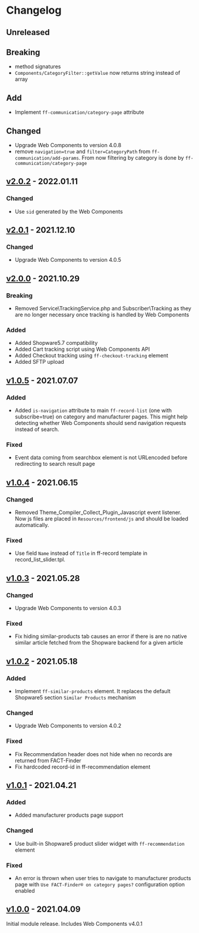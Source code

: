 # Changelog
## Unreleased
## Breaking
- method signatures
 - `Components/CategoryFilter::getValue` now returns string instead of array 

## Add
 - Implement `ff-communication/category-page` attribute
 
## Changed
 - Upgrade Web Components to version 4.0.8
 - remove `navigation=true` and `filter=CategoryPath` from `ff-communication/add-params`. From now filtering by category is done by `ff-communication/category-page`

## [v2.0.2] - 2022.01.11
### Changed
- Use `sid` generated by the Web Components 

## [v2.0.1] - 2021.12.10
### Changed
- Upgrade Web Components to version 4.0.5

## [v2.0.0] - 2021.10.29
### Breaking
 - Removed Service\TrackingService.php and Subscriber\Tracking as they are no longer necessary once tracking is handled by Web Components

### Added
 - Added Shopware5.7 compatibility
 - Added Cart tracking script using Web Components API
 - Added Checkout tracking using `ff-checkout-tracking` element
 - Added SFTP upload

## [v1.0.5] - 2021.07.07
### Added
 - Added `is-navigation` attribute to main `ff-record-list` (one with subscribe=true) on category and manufacturer pages. This might help detecting whether Web Components should send navigation requests instead of search. 

### Fixed
- Event data coming from searchbox element is not URLencoded before redirecting to search result page

## [v1.0.4] - 2021.06.15
### Changed
 - Removed Theme_Compiler_Collect_Plugin_Javascript event listener. Now js files are placed in `Resources/frontend/js` and should be loaded automatically.

### Fixed
 - Use field `Name` instead of `Title` in ff-record template in record_list_slider.tpl.

## [v1.0.3] - 2021.05.28
### Changed
- Upgrade Web Components to version 4.0.3

### Fixed
 - Fix hiding similar-products tab causes an error if there is are no native similar article fetched from the Shopware backend for a given article 

## [v1.0.2] - 2021.05.18

### Added
- Implement `ff-similar-products` element. It replaces the default Shopware5 section `Similar Products` mechanism  

### Changed
- Upgrade Web Components to version 4.0.2

### Fixed
 - Fix Recommendation header does not hide when no records are returned from FACT-Finder
 - Fix hardcoded record-id in ff-recommendation element

## [v1.0.1] - 2021.04.21

### Added
- Added manufacturer products page support

### Changed
- Use built-in Shopware5 product slider widget with `ff-recommendation` element 

### Fixed
- An error is thrown when user tries to navigate to manufacturer products page with `Use FACT-Finder® on category pages?` configuration option enabled

## [v1.0.0] - 2021.04.09
Initial module release. Includes Web Components v4.0.1

[v2.0.2]: https://github.com/FACT-Finder-Web-Components/shopware5-plugin/releases/tag/v2.0.2
[v2.0.1]: https://github.com/FACT-Finder-Web-Components/shopware5-plugin/releases/tag/v2.0.1
[v2.0.0]: https://github.com/FACT-Finder-Web-Components/shopware5-plugin/releases/tag/v2.0.0
[v1.0.5]: https://github.com/FACT-Finder-Web-Components/shopware5-plugin/releases/tag/v1.0.5
[v1.0.4]: https://github.com/FACT-Finder-Web-Components/shopware5-plugin/releases/tag/v1.0.4
[v1.0.3]: https://github.com/FACT-Finder-Web-Components/shopware5-plugin/releases/tag/v1.0.3
[v1.0.2]: https://github.com/FACT-Finder-Web-Components/shopware5-plugin/releases/tag/v1.0.2
[v1.0.1]: https://github.com/FACT-Finder-Web-Components/shopware5-plugin/releases/tag/v1.0.1
[v1.0.0]: https://github.com/FACT-Finder-Web-Components/shopware5-plugin/releases/tag/v1.0.0
